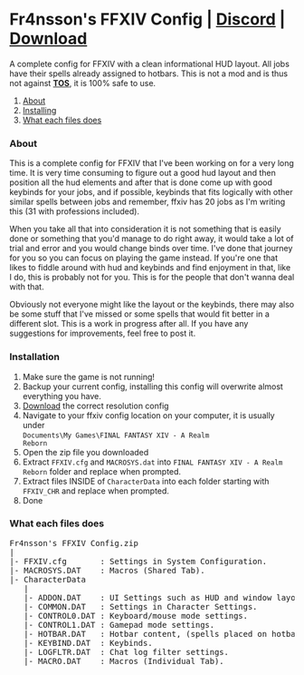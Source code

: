 # Fr4nsson's FFXIV Config | [**Discord**](https://discord.gg/7TJG9H8Xyf) | [**Download**](https://www.nexusmods.com/finalfantasy14/mods/1054?tab=files)
A complete config for FFXIV with a clean informational HUD layout. All jobs have their spells already assigned to hotbars. This is not a mod and is thus not against [**TOS**](https://support.na.square-enix.com/rule.php?id=5382&la=1), it is 100% safe to use.

1. [About](#about)<br>
1. [Installing](#installation)
1. [What each files does](#what-each-files-does)

### About

This is a complete config for FFXIV that I've been working on for a very long time. It is very time consuming to figure out a good hud layout and then position all the hud elements and after that is done come up with good keybinds for your jobs, and if possible, keybinds that fits logically with other similar spells between jobs and remember, ffxiv has 20 jobs as I'm writing this (31 with professions included).

When you take all that into consideration it is not something that is easily done or something that you'd manage to do right away, it would take a lot of trial and error and you would change binds over time. I've done that journey for you so you can focus on playing the game instead. If you're one that likes to fiddle around with hud and keybinds and find enjoyment in that, like I do, this is probably not for you. This is for the people that don't wanna deal with that.

Obviously not everyone might like the layout or the keybinds, there may also be some stuff that I've missed or some spells that would fit better in a different slot. This is a work in progress after all. If you have any suggestions for improvements, feel free to post it.

### Installation 
1. Make sure the game is not running! 
1. Backup your current config, installing this config will overwrite almost everything you have.
1. <a href="https://www.nexusmods.com/finalfantasy14/mods/1054?tab=files">Download</a> the correct resolution config
1. Navigate to your ffxiv config location on your computer, it is usually under<br>
  <code>Documents\My Games\FINAL FANTASY XIV - A Realm Reborn</code>
1. Open the zip file you downloaded 
1. Extract <code>FFXIV.cfg</code> and <code>MACROSYS.dat</code> into <code>FINAL FANTASY XIV - A Realm Reborn</code> folder and replace when prompted.
1. Extract files INSIDE of <code>CharacterData</code> into each folder starting with <code>FFXIV_CHR</code> and replace when prompted.
1. Done

### What each files does
<pre>
Fr4nsson's FFXIV Config.zip
|
|- FFXIV.cfg       : Settings in System Configuration.
|- MACROSYS.DAT    : Macros (Shared Tab).
|- CharacterData
   |
   |- ADDON.DAT    : UI Settings such as HUD and window layouts.
   |- COMMON.DAT   : Settings in Character Settings.
   |- CONTROL0.DAT : Keyboard/mouse mode settings.
   |- CONTROL1.DAT : Gamepad mode settings.
   |- HOTBAR.DAT   : Hotbar content, (spells placed on hotbars).
   |- KEYBIND.DAT  : Keybinds.
   |- LOGFLTR.DAT  : Chat log filter settings.
   |- MACRO.DAT    : Macros (Individual Tab).
</pre>
